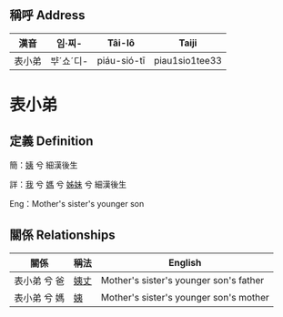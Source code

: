 

## 稱呼 Address

漢音 | 임·찌- | Tâi-lô | Taiji
--- | --- | --- | --- 
表小弟 | ᄇᆤˊ쇼ˊ디- | piáu-sió-tī | piau1sio1tee33 
# 表小弟
## 定義 Definition
簡：[姨](member15.md) 兮 細漢後生

詳：[我](member1.md) 兮 [媽](member3.md) 兮 [姊妹](member15.md) 兮 細漢後生

Eng：Mother's sister's younger son

## 關係 Relationships

關係 | 稱法 | English
--- | --- | --- 
表小弟 兮 爸 | [姨丈](member46.md) | Mother's sister's younger son's father
表小弟 兮 媽 | [姨](member15.md) | Mother's sister's younger son's mother
